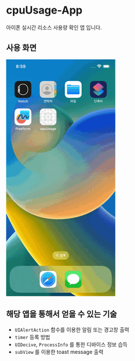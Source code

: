 # cpuUsage-App
아이폰 실시간 리소스 사용량 확인 앱 입니다. 

## 사용 화면
![simulation](app_simulation.gif)

## 해당 앱을 통해서 얻을 수 있는 기술

* `UIAlertAction` 함수를 이용한 알림 또는 경고창 출력
* `timer` 등록 방법
* `UIDecive`, `ProcessInfo` 를 통한 디바이스 정보 습득
* `subView` 를 이용한 toast message 출력 